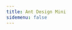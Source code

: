 ```yaml
---
title: Ant Design Mini
sidemenu: false
---
```


<code src="./components/home.tsx" inline="true"></code>


